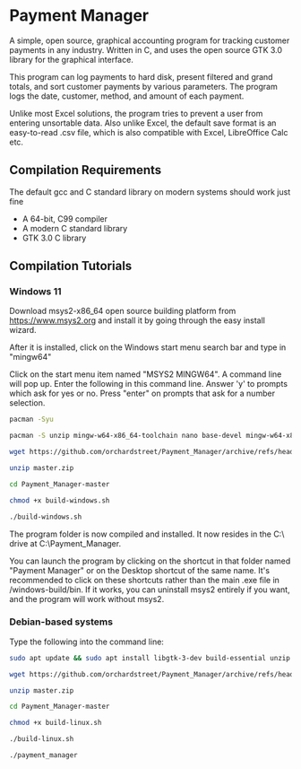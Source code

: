 Payment Manager
========================

A simple, open source, graphical accounting program for tracking customer payments in any industry.  Written in C, and uses the open source GTK 3.0 library for the graphical interface.

This program can log payments to hard disk, present filtered and grand totals, and sort customer payments by various parameters.  The program logs the date, customer, method, and amount of each payment.

Unlike most Excel solutions, the program tries to prevent a user from entering unsortable data.  Also unlike Excel, the default save format is an easy-to-read .csv file, which is also compatible with Excel, LibreOffice Calc etc.

Compilation Requirements
------------
The default gcc and C standard library on modern systems should work just fine

* A 64-bit, C99 compiler
* A modern C standard library
* GTK 3.0 C library

Compilation Tutorials
------------
### Windows 11
Download msys2-x86_64 open source building platform from https://www.msys2.org and install it by going through the easy install wizard.

After it is installed, click on the Windows start menu search bar and type in "mingw64"

Click on the start menu item named "MSYS2 MINGW64".  A command line will pop up.   Enter the following in this command line. Answer 'y' to prompts which ask for yes or no. Press "enter" on prompts that ask for a number selection.

```bash
pacman -Syu

pacman -S unzip mingw-w64-x86_64-toolchain nano base-devel mingw-w64-x86_64-gtk3

wget https://github.com/orchardstreet/Payment_Manager/archive/refs/heads/master.zip

unzip master.zip

cd Payment_Manager-master

chmod +x build-windows.sh

./build-windows.sh
```

The program folder is now compiled and installed.  It now resides in the C:\ drive at C:\Payment_Manager.

You can launch the program by clicking on the shortcut in that folder named "Payment Manager" or on the Desktop shortcut of the same name.  It's recommended to click on these shortcuts rather than the main .exe file in /windows-build/bin.   If it works, you can uninstall msys2 entirely if you want, and the program will work without msys2.

### Debian-based systems
Type the following into the command line:

```bash
sudo apt update && sudo apt install libgtk-3-dev build-essential unzip wget -y

wget https://github.com/orchardstreet/Payment_Manager/archive/refs/heads/master.zip

unzip master.zip

cd Payment_Manager-master

chmod +x build-linux.sh

./build-linux.sh

./payment_manager
```

